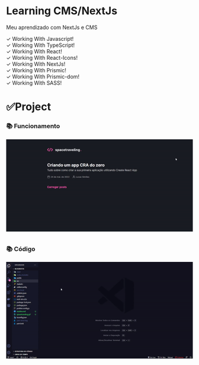# Learning CMS/NextJs
 Meu aprendizado com NextJs e CMS

 ✓ Working With Javascript! <br>
 ✓ Working With TypeScript! <br>
 ✓ Working With React! <br>
 ✓ Working With React-Icons! <br>
 ✓ Working With NextJs! <br>
 ✓ Working With Prismic! <br>
 ✓ Working With Prismic-dom! <br>
 ✓ Working With SASS! <br>

 <h1>✅Project</h1>
 <h3>📚 Funcionamento</h3>

 <h6 align="center">
   <a href="https://www.linkedin.com/feed/update/urn:li:activity:6934939812609015808/">
    <img src="./spacetraveling.gif" alt="Funcionamento" />
   </a>
 </h6>
 <h2></h2>

 <h3>📚 Código</h3>
 <h6 align="center">
    <a href="https://www.linkedin.com/feed/update/urn:li:activity:6934939812609015808/">
      <img src="./codeSpace.gif" alt="Código da aplicação" />
    </a>
  </h6>


